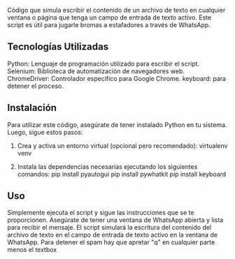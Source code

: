 Código que simula escribir el contenido de un archivo de texto en cualquier ventana o página que tenga un campo de entrada de texto activo. Este script es útil para jugarle bromas a estafadores a través de WhatsApp. 

## Tecnologías Utilizadas

Python: Lenguaje de programación utilizado para escribir el script.
Selenium: Biblioteca de automatización de navegadores web.
ChromeDriver: Controlador específico para Google Chrome.
keyboard: para detener el proceso.

## Instalación
Para utilizar este código, asegúrate de tener instalado Python en tu sistema. Luego, sigue estos pasos:

1. Crea y activa un entorno virtual (opcional pero recomendado): virtualenv venv

2. Instala las dependencias necesarias ejecutando los siguientes comandos:
pip install pyautogui
pip install pywhatkit
pip install keyboard

## Uso

Simplemente ejecuta el script y sigue las instrucciones que se te proporcionen. Asegúrate de tener una ventana de WhatsApp abierta y lista para recibir el mensaje. El script simulará la escritura del contenido del archivo de texto en el campo de entrada de texto activo en la ventana de WhatsApp. Para detener el spam hay que apretar "q" en cualquier parte menos el textbox

